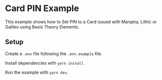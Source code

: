 # Card PIN Example

This example shows how to Set PIN to a Card issued with Marqeta, Lithic or Galileo using Basis Theory Elements. 


## Setup 
Create a `.env` file following the `.env.example` file.

Install dependencies with `yarn install`.

Run the example with `yarn dev`.

